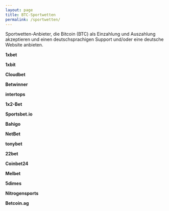 ```yaml
---
layout: page
title: BTC-Sportwetten
permalink: /sportwetten/
---
```


Sportwetten-Anbieter, die Bitcoin (BTC) als Einzahlung und Auszahlung akzeptieren und einen deutschsprachigen Support und/oder eine deutsche Website anbieten.

<strong>1xbet</strong>

<strong>1xbit</strong></strong>

<strong>Cloudbet</strong>

<strong>Betwinner</strong>

<strong><strong>intertops</strong>

<strong>1x2-Bet</strong>

<strong>Sportsbet.io</strong>

<strong>Bahigo</strong>

<strong>NetBet</strong>

<strong><strong>tonybet</strong>

<strong>22bet</strong>

<strong>Coinbet24</strong>

<strong>Melbet</strong>

<strong>5dimes</strong>

<strong>Nitrogensports</strong>

<strong>Betcoin.ag</strong>
